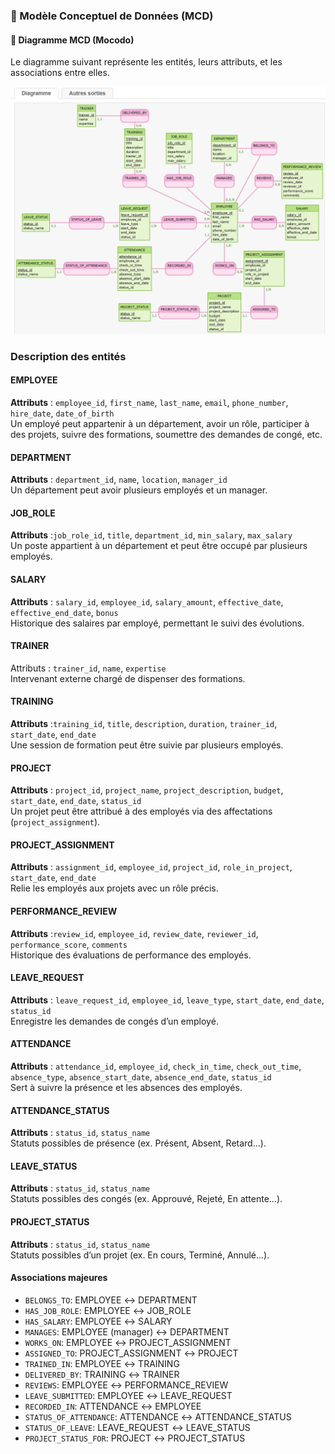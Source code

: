 
### 📘 Modèle Conceptuel de Données (MCD)

#### 🧩 Diagramme MCD (Mocodo)

Le diagramme suivant représente les entités, leurs attributs, et les associations entre elles.

![Diagramme MCD](mcd.png)


### Description des entités

#### EMPLOYEE
**Attributs** : `employee_id`, `first_name`, `last_name`, `email`, `phone_number`, `hire_date`, `date_of_birth`  
Un employé peut appartenir à un département, avoir un rôle, participer à des projets, suivre des formations, soumettre des demandes de congé, etc.

#### DEPARTMENT  
**Attributs** : `department_id`, `name`, `location`, `manager_id`  
Un département peut avoir plusieurs employés et un manager.

#### JOB_ROLE  
**Attributs** :`job_role_id`, `title`, `department_id`, `min_salary`, `max_salary`  
Un poste appartient à un département et peut être occupé par plusieurs employés.

#### SALARY  
**Attributs** : `salary_id`, `employee_id`, `salary_amount`, `effective_date`, `effective_end_date`, `bonus`  
Historique des salaires par employé, permettant le suivi des évolutions.

#### TRAINER  
Attributs : `trainer_id`, `name`, `expertise`  
Intervenant externe chargé de dispenser des formations.

#### TRAINING  
**Attributs** :`training_id`, `title`, `description`, `duration`, `trainer_id`, `start_date`, `end_date`  
Une session de formation peut être suivie par plusieurs employés.

#### PROJECT  
**Attributs** : `project_id`, `project_name`, `project_description`, `budget`, `start_date`, `end_date`, `status_id`  
Un projet peut être attribué à des employés via des affectations (`project_assignment`).

#### PROJECT_ASSIGNMENT  
**Attributs** : `assignment_id`, `employee_id`, `project_id`, `role_in_project`, `start_date`, `end_date`  
Relie les employés aux projets avec un rôle précis.

#### PERFORMANCE_REVIEW  
**Attributs** :`review_id`, `employee_id`, `review_date`, `reviewer_id`, `performance_score`, `comments`  
Historique des évaluations de performance des employés.

#### LEAVE_REQUEST  
**Attributs** : `leave_request_id`, `employee_id`, `leave_type`, `start_date`, `end_date`, `status_id`  
Enregistre les demandes de congés d’un employé.

#### ATTENDANCE  
**Attributs** : `attendance_id`, `employee_id`, `check_in_time`, `check_out_time`, `absence_type`, `absence_start_date`, `absence_end_date`, `status_id`  
Sert à suivre la présence et les absences des employés.

#### ATTENDANCE_STATUS  
**Attributs** : `status_id`, `status_name`  
Statuts possibles de présence (ex. Présent, Absent, Retard...).

#### LEAVE_STATUS  
**Attributs** : `status_id`, `status_name`  
Statuts possibles des congés (ex. Approuvé, Rejeté, En attente...).

#### PROJECT_STATUS  
**Attributs** : `status_id`, `status_name`  
Statuts possibles d’un projet (ex. En cours, Terminé, Annulé...).

#### Associations majeures

- `BELONGS_TO`: EMPLOYEE ↔ DEPARTMENT
- `HAS_JOB_ROLE`: EMPLOYEE ↔ JOB_ROLE
- `HAS_SALARY`: EMPLOYEE ↔ SALARY
- `MANAGES`: EMPLOYEE (manager) ↔ DEPARTMENT
- `WORKS_ON`: EMPLOYEE ↔ PROJECT_ASSIGNMENT
- `ASSIGNED_TO`: PROJECT_ASSIGNMENT ↔ PROJECT
- `TRAINED_IN`: EMPLOYEE ↔ TRAINING
- `DELIVERED_BY`: TRAINING ↔ TRAINER
- `REVIEWS`: EMPLOYEE ↔ PERFORMANCE_REVIEW
- `LEAVE_SUBMITTED`: EMPLOYEE ↔ LEAVE_REQUEST
- `RECORDED_IN`: ATTENDANCE ↔ EMPLOYEE
- `STATUS_OF_ATTENDANCE`: ATTENDANCE ↔ ATTENDANCE_STATUS
- `STATUS_OF_LEAVE`: LEAVE_REQUEST ↔ LEAVE_STATUS
- `PROJECT_STATUS_FOR`: PROJECT ↔ PROJECT_STATUS






